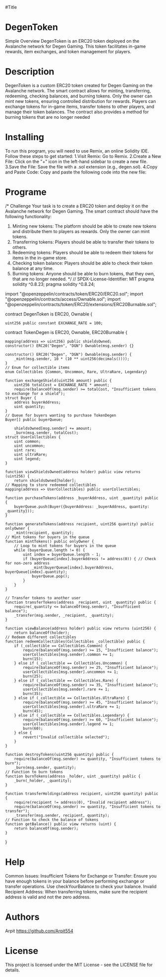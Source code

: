 #Title
# DegenToken
Simple Overview
DegenToken is an ERC20 token deployed on the Avalanche network for Degen Gaming. This token facilitates in-game rewards, item exchanges, and token management for players.

# Description
DegenToken is a custom ERC20 token created for Degen Gaming on the Avalanche network. The smart contract allows for minting, transferring, redeeming, checking balances, and burning tokens. Only the owner can mint new tokens, ensuring controlled distribution for rewards. Players can exchange tokens for in-game items, transfer tokens to other players, and manage their token balances. The contract also provides a method for burning tokens that are no longer needed

# Installing
To run this program, you will need to use Remix, an online Solidity IDE. 
Follow these steps to get started:
1.Visit Remix: Go to Remix.
2.Create a New File: Click on the "+" icon in the left-hand sidebar to create a new file.
3.Save the File: Save the file with a .sol extension (e.g., degen.sol).
4.Copy and Paste Code: Copy and paste the following code into the new file:

# Programe
/*
Challenge
Your task is to create a ERC20 token and deploy it on the Avalanche network for Degen Gaming. The smart contract should have the following functionality:
1. Minting new tokens: The platform should be able to create new tokens and distribute them to players as rewards. Only the owner can mint tokens.
2. Transferring tokens: Players should be able to transfer their tokens to others.
3. Redeeming tokens: Players should be able to redeem their tokens for items in the in-game store.
4. Checking token balance: Players should be able to check their token balance at any time.
5. Burning tokens: Anyone should be able to burn tokens, that they own, that are no longer needed.
*/
// SPDX-License-Identifier: MIT
pragma solidity ^0.8.23;
pragma solidity ^0.8.24;

import "@openzeppelin/contracts/token/ERC20/ERC20.sol";
import "@openzeppelin/contracts/access/Ownable.sol";
import "@openzeppelin/contracts/token/ERC20/extensions/ERC20Burnable.sol";

contract DegenToken is ERC20, Ownable {

    uint256 public constant EXCHANGE_RATE = 100;
contract TokenDegen is ERC20, Ownable, ERC20Burnable {

    mapping(address => uint256) public shieldsOwned;
    constructor() ERC20("Degen", "DGN") Ownable(msg.sender) {}

    constructor() ERC20("Degen", "DGN") Ownable(msg.sender) {
        _mint(msg.sender, 10 * (10 ** uint256(decimals())));
    }
    // Enum for collectible items
    enum Collectibles {Common, Uncommon, Rare, UltraRare, Legendary}

    function exchangeShield(uint256 amount) public {
        uint256 totalCost = EXCHANGE_RATE * amount;
        require(balanceOf(msg.sender) >= totalCost, "Insufficient tokens to exchange for a shield");
    struct Buyer {
        address buyerAddress;
        uint quantity;
    }
    // Queue for buyers wanting to purchase TokenDegen
    Buyer[] public buyerQueue;

        shieldsOwned[msg.sender] += amount;
        _burn(msg.sender, totalCost);
    struct UserCollectibles {
        uint common;
        uint uncommon;
        uint rare;
        uint ultraRare;
        uint legend;
    }

    function viewShieldsOwned(address holder) public view returns (uint256) {
        return shieldsOwned[holder];
    // Mapping to store redeemed collectibles
    mapping(address => UserCollectibles) public userCollectibles;

    function purchaseTokens(address _buyerAddress, uint _quantity) public {
        buyerQueue.push(Buyer({buyerAddress: _buyerAddress, quantity: _quantity}));
    }

    function generateTokens(address recipient, uint256 quantity) public onlyOwner {
        _mint(recipient, quantity);
    // Mint tokens for buyers in the queue
    function mintTokens() public onlyOwner {
        // Loop to mint tokens for buyers in the queue
        while (buyerQueue.length != 0) {
            uint index = buyerQueue.length - 1;
            if (buyerQueue[index].buyerAddress != address(0)) { // Check for non-zero address
                _mint(buyerQueue[index].buyerAddress, buyerQueue[index].quantity);
                buyerQueue.pop();
            }
        }
    }

    // Transfer tokens to another user
    function transferTokens(address _recipient, uint _quantity) public {
        require(_quantity <= balanceOf(msg.sender), "Insufficient balance");
        _transfer(msg.sender, _recipient, _quantity);
    }

    function viewBalance(address holder) public view returns (uint256) {
        return balanceOf(holder);
    // Redeem different collectibles
    function redeemCollectibles(Collectibles _collectible) public {
        if (_collectible == Collectibles.Common) {
            require(balanceOf(msg.sender) >= 15, "Insufficient balance");
            userCollectibles[msg.sender].common += 1;
            burn(15);
        } else if (_collectible == Collectibles.Uncommon) {
            require(balanceOf(msg.sender) >= 25, "Insufficient balance");
            userCollectibles[msg.sender].uncommon += 1;
            burn(25);
        } else if (_collectible == Collectibles.Rare) {
            require(balanceOf(msg.sender) >= 35, "Insufficient balance");
            userCollectibles[msg.sender].rare += 1;
            burn(35);
        } else if (_collectible == Collectibles.UltraRare) {
            require(balanceOf(msg.sender) >= 45, "Insufficient balance");
            userCollectibles[msg.sender].ultraRare += 1;
            burn(45);
        } else if (_collectible == Collectibles.Legendary) {
            require(balanceOf(msg.sender) >= 60, "Insufficient balance");
            userCollectibles[msg.sender].legend += 1;
            burn(60);
        } else {
            revert("Invalid collectible selected");
        }
    }

    function destroyTokens(uint256 quantity) public {
        require(balanceOf(msg.sender) >= quantity, "Insufficient tokens to burn");
        _burn(msg.sender, quantity);
    // Function to burn tokens
    function burnTokens(address _holder, uint _quantity) public {
        _burn(_holder, _quantity);
    }

    function transferHoldings(address recipient, uint256 quantity) public {
        require(recipient != address(0), "Invalid recipient address");
        require(balanceOf(msg.sender) >= quantity, "Insufficient tokens to transfer");
        _transfer(msg.sender, recipient, quantity);
    // Function to check the balance of tokens
    function getBalance() public view returns (uint) {
        return balanceOf(msg.sender);
    }
}
# Help
Common Issues:
Insufficient Tokens for Exchange or Transfer: Ensure you have enough tokens in your balance before performing exchange or transfer operations. Use checkYourBalance to check your balance.
Invalid Recipient Address: When transferring tokens, make sure the recipient address is valid and not the zero address.
# Authors
Arpit https://github.com/Arpit554

# License
This project is licensed under the MIT License - see the LICENSE file for details.
